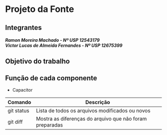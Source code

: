 # Projeto da Fonte

## Integrantes
<h5> Ramon Moreira Machado - Nº USP 12543179 <br />
Victor Lucas de Almeida Fernandes - Nº USP 12675399 </h5>

## Objetivo do trabalho

## Função de cada componente

* Capacitor

| Comando | Descrição |
| --- | --- |
| git status | Lista de todos os arquivos modificados ou novos |
| git diff | Mostra as diferenças do arquivo que não foram preparadas |
